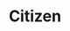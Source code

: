 ---
layout: credit-info
headerstatus: shunk-header
title: Citizen
showreel_weight: 112
credits_weight: 113
thumbnail: /assets/img/credits-grid/citizen.jpg
image: /assets/img/credits-grid/opengraph/citizen.jpg
image_size: 3
category: credits
type: TV Series
role: Composer
imdb: http://www.imdb.com/title/tt2400066
soundcloud: https://w.soundcloud.com/player/?url=https%3A//api.soundcloud.com/tracks/134764617&amp;color=ff5500&amp;auto_play=false&amp;hide_related=false&amp;show_comments=true&amp;show_user=false&amp;show_reposts=false
genre: Action/Thriller
director: Matthew Campbell
synopsis: Agent Fleur is scared. Her partner is being chased and hunted by men in black suits. Unable to save him, she watches as he is taken down and they insert a mysterious chip into the back of his skull.
---